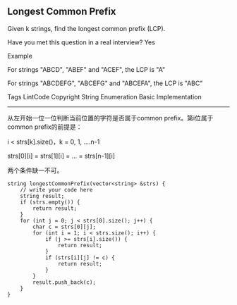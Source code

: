 ## Longest Common Prefix  ##

Given k strings, find the longest common prefix (LCP).

Have you met this question in a real interview? Yes

Example

For strings "ABCD", "ABEF" and "ACEF", the LCP is "A"

For strings "ABCDEFG", "ABCEFG" and "ABCEFA", the LCP is "ABC"

Tags 
LintCode Copyright String Enumeration Basic Implementation

----------
从左开始一位一位判断当前位置的字符是否属于common prefix。第i位属于common prefix的前提是：

i < strs[k].size()，k = 0, 1, ....n-1

strs[0][i] = strs[1][i] = ... = strs[n-1][i]

两个条件缺一不可。

	string longestCommonPrefix(vector<string> &strs) {
	    // write your code here
	    string result;
	    if (strs.empty()) {
	        return result;
	    }
	    for (int j = 0; j < strs[0].size(); j++) {
	        char c = strs[0][j];
	        for (int i = 1; i < strs.size(); i++) {
	            if (j >= strs[i].size()) {
	                return result;
	            }
	            if (strs[i][j] != c) {
	                return result;
	            }
	        }
	        result.push_back(c);
	    }
	}